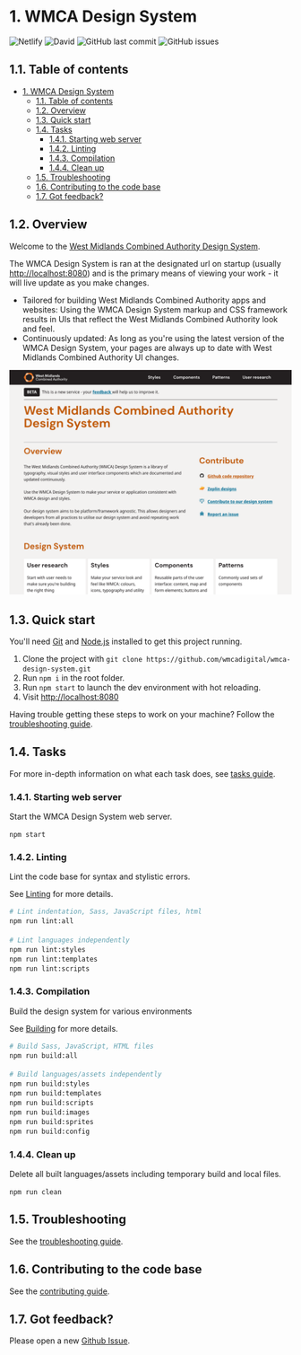 # 1. WMCA Design System

![Netlify](https://img.shields.io/netlify/04471bb6-9621-4c59-abe8-b4fdf74a3860)
![David](https://img.shields.io/david/wmcadigital/wmca-design-system?style=flat-square)
![GitHub last commit](https://img.shields.io/github/last-commit/wmcadigital/wmca-design-system?style=flat-square)
![GitHub issues](https://img.shields.io/github/issues-raw/wmcadigital/wmca-design-system?style=flat-square)

## 1.1. Table of contents

<!-- TOC -->

- [1. WMCA Design System](#1-wmcads-design-system)
  - [1.1. Table of contents](#11-table-of-contents)
  - [1.2. Overview](#12-overview)
  - [1.3. Quick start](#13-quick-start)
  - [1.4. Tasks](#14-tasks)
    - [1.4.1. Starting web server](#141-starting-web-server)
    - [1.4.2. Linting](#142-linting)
    - [1.4.3. Compilation](#143-compilation)
    - [1.4.4. Clean up](#144-clean-up)
  - [1.5. Troubleshooting](#15-troubleshooting)
  - [1.6. Contributing to the code base](#16-contributing-to-the-code-base)
  - [1.7. Got feedback?](#17-got-feedback)

<!-- /TOC -->

## 1.2. Overview

Welcome to the [West Midlands Combined Authority Design System](https://wmcadigital.github.io/wmca-design-system).

The WMCA Design System is ran at the designated url on startup (usually [http://localhost:8080](http://localhost:8080)) and is the primary means of viewing your work - it will live update as you make changes.

- Tailored for building West Midlands Combined Authority apps and websites: Using the WMCA Design System markup and CSS framework results in UIs that reflect the West Midlands Combined Authority look and feel.
- Continuously updated: As long as you're using the latest version of the WMCA Design System, your pages are always up to date with West Midlands Combined Authority UI changes.

![West Midlands Combined Authority design system example](doc/preview.png "West Midlands Combined Authority design system example")


## 1.3. Quick start

You'll need [Git](https://help.github.com/articles/set-up-git/) and [Node.js](https://nodejs.org/en/) installed to get this project running.

1. Clone the project with `git clone https://github.com/wmcadigital/wmca-design-system.git`
2. Run `npm i` in the root folder.
3. Run `npm start` to launch the dev environment with hot reloading.
4. Visit [http://localhost:8080](http://localhost:8080)

Having trouble getting these steps to work on your machine? Follow the [troubleshooting guide](doc/troubleshooting.md).

## 1.4. Tasks

For more in-depth information on what each task does, see [tasks guide](doc/contributing/tasks.md).

### 1.4.1. Starting web server

Start the WMCA Design System web server.

`npm start`

### 1.4.2. Linting

Lint the code base for syntax and stylistic errors.

See [Linting](./doc/contributing/tasks/linting.md) for more details.

```bash
# Lint indentation, Sass, JavaScript files, html
npm run lint:all

# Lint languages independently
npm run lint:styles
npm run lint:templates
npm run lint:scripts
```

### 1.4.3. Compilation

Build the design system for various environments

See [Building](./doc/contributing/tasks/building.md) for more details.

```bash
# Build Sass, JavaScript, HTML files
npm run build:all

# Build languages/assets independently
npm run build:styles
npm run build:templates
npm run build:scripts
npm run build:images
npm run build:sprites
npm run build:config
```

### 1.4.4. Clean up

Delete all built languages/assets including temporary build and local files.

`npm run clean`

## 1.5. Troubleshooting

See the [troubleshooting guide](doc/troubleshooting.md).

## 1.6. Contributing to the code base

See the [contributing guide](doc/contributing.md).

## 1.7. Got feedback?

Please open a new [Github Issue](https://github.com/wmcadigital/wmca-design-system/issues).
